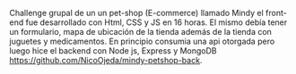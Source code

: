 Challenge grupal de un un pet-shop (E-commerce) llamado Mindy el front-end fue desarrollado con Html, CSS y JS en 16 horas. El mismo debía tener un formulario, mapa de ubicación de la tienda además de la tienda con juguetes y medicamentos. En principio consumia una api otorgada pero luego hice el backend con Node js, Express y MongoDB https://github.com/NicoOjeda/mindy-petshop-back.

